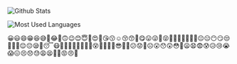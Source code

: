 ![Github Stats](https://github-readme-stats.vercel.app/api?username=coderfix-lab&show_icons=true&theme=dark&count_private=true)

![Most Used Languages](https://github-readme-stats.vercel.app/api/top-langs/?username=coderfix-lab&theme=dark&layout=compact)

<!--config:https://blog.csdn.net/diandianxiyu_geek/article/details/117281035? -->

😀😃😄😁😆😅🤣😂🙂🙃😉😊😇🥰😍🤩😘😗☺️😚😙🥲😋😛😜🤪😝🤑🤗🤭🤫🤔🤐🤨😐😑😶😏😒🙄😬🤥😌😔😪🤤😴😷🤒🤕🤢🤮🤧🥵🥶🥴😵🤯🤠🥳🥸😎🤓🧐😕😟🙁☹️😮😯😲😳🥺😦😧😨😰😥😢😭😱😖😣😞😓😩😫🥱😤😡😠🤬
